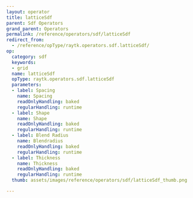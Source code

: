 ```yaml
---
layout: operator
title: latticeSdf
parent: Sdf Operators
grand_parent: Operators
permalink: /reference/operators/sdf/latticeSdf
redirect_from:
  - /reference/opType/raytk.operators.sdf.latticeSdf/
op:
  category: sdf
  keywords:
  - grid
  name: latticeSdf
  opType: raytk.operators.sdf.latticeSdf
  parameters:
  - label: Spacing
    name: Spacing
    readOnlyHandling: baked
    regularHandling: runtime
  - label: Shape
    name: Shape
    readOnlyHandling: baked
    regularHandling: runtime
  - label: Blend Radius
    name: Blendradius
    readOnlyHandling: baked
    regularHandling: runtime
  - label: Thickness
    name: Thickness
    readOnlyHandling: baked
    regularHandling: runtime
  thumb: assets/images/reference/operators/sdf/latticeSdf_thumb.png

---
```

